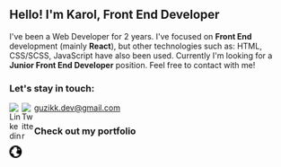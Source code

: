 ## Hello! I'm Karol, Front End Developer

<p>I've been a Web Developer for 2 years. I've focused on <strong>Front End</strong> development (mainly <strong>React</strong>), but other technologies such as: HTML, CSS/SCSS, JavaScript have also been used. Currently I'm looking for a <strong>Junior Front End Developer</strong> position. Feel free to contact with me!</p>

### Let's stay in touch:

[<img align="left" alt="Linkedin" width="22px" src="https://cdn.jsdelivr.net/npm/simple-icons@v3/icons/linkedin.svg" />][linkedin]
[<img align="left" alt="Twitter" width="22px" src="https://cdn.jsdelivr.net/npm/simple-icons@v3/icons/twitter.svg" />][twitter]
<span>guzikk.dev@gmail.com</span>

### Check out my portfolio

[<img align="left" alt="portfolio" width="22px" src="https://raw.githubusercontent.com/iconic/open-iconic/master/svg/globe.svg">][portfolio]

<br />
<br />

[linkedin]: https://www.linkedin.com/in/karol-guzik-45543a1b9/
[twitter]: https://twitter.com/guzik_karol
[portfolio]: https://distracted-curran-f6a38a.netlify.app/
